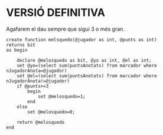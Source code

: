 
# VERSIÓ DEFINITIVA

Agafarem el dau sempre que sigui 3 o més gran.

```
create function melsquedo(@jugador as int, @punts as int)
returns bit
as begin

	declare @melosquedo as bit, @yo as int, @el as int;
	set @yo=(select sum(puntsAnotats) from marcador where nJugadorAnota=@jugador)
	set @el=(select sum(puntsAnotats) from marcador where nJugadorAnota!=@jugador)
	if @punts>=3 
		begin
			set @melosquedo=1;
		end
	else
		set @melosquedo=0;
		
	return @melosquedo
end


```
